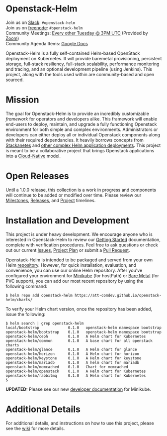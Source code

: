 # Openstack-Helm

Join us on [Slack](http://slack.k8s.io/): `#openstack-helm`<br>
Join us on [freenode](https://freenode.net/): `#openstack-helm`<br>
Community Meetings: [Every other Tuesday @ 3PM UTC](https://calendar.google.com/calendar/embed?src=rnd4tpeoncig91pvs05il4p29o%40group.calendar.google.com&ctz=America/New_York) (Provided by [Zoom](https://zoom.us/j/562328746))<br>
Community Agenda Items: [Google Docs](https://docs.google.com/document/d/1Vm2OnMzjSru3cuvxh4Oa7R_z7staU-7ivGy8foOzDCs/edit#heading=h.bfc0dkav9gk2)

Openstack-Helm is a fully self-contained Helm-based OpenStack deployment on Kubernetes. It will provide baremetal provisioning, persistent storage, full-stack resiliency, full-stack scalability, performance monitoring and tracing, and an optional development pipeline (using Jenkins). This project, along with the tools used within are community-based and open sourced.

# Mission

The goal for Openstack-Helm is to provide an incredibly customizable *framework* for operators and developers alike. This framework will enable end-users to deploy, maintain, and upgrade a fully functioning Openstack environment for both simple and complex environments. Administrators or developers can either deploy all or individual Openstack components along with their required dependancies. It heavily borrows concepts from [Stackanetes](https://github.com/stackanetes/stackanetes) and [other complex Helm application deployments](https://github.com/sapcc/openstack-helm). This project is meant to be a collaborative project that brings Openstack applications into a [Cloud-Native](https://www.cncf.io/about/charter) model.

# Open Releases

Until a 1.0.0 release, this collection is a work in progress and components will continue to be added or modified over time. Please review our [Milestones](https://github.com/att-comdev/openstack-helm/milestones), [Releases](https://github.com/att-comdev/openstack-helm/releases), and [Project](https://github.com/att-comdev/openstack-helm/projects/1) timelines.

# Installation and Development

This project is under heavy development. We encourage anyone who is interested in Openstack-Helm to review our [Getting Started](https://github.com/att-comdev/openstack-helm/blob/master/docs/installation/getting-started.md) documentation, complete with verification procedures. Feel free to ask questions or check out our current [Issues](https://github.com/att-comdev/openstack-helm/issues), [Project Plan](https://github.com/att-comdev/openstack-helm/projects/1) or submit a [Pull Request](https://github.com/att-comdev/openstack-helm/pulls).

Openstack-Helm is intended to be packaged and served from your own Helm [repository](https://github.com/kubernetes/helm/blob/master/docs/chart_repository.md). However, for quick installation, evaluation, and convenience, you can use our online Helm repository. After you've configured your environment for [Minikube](https://github.com/att-comdev/openstack-helm/blob/master/docs/developer/minikube.md) (for hostPath) or [Bare Metal](https://github.com/att-comdev/openstack-helm/blob/master/docs/installation/getting-started.md) (for PVC support), you can add our most recent repository by using the following command:

```
$ helm repo add openstack-helm https://att-comdev.github.io/openstack-helm/charts/
```

To verify your Helm chart version, once the repository has been added, issue the following:

```
$ helm search | grep openstack-helm
local/bootstrap         	0.1.0  	openstack-helm namespace bootstrap
openstack-helm/bootstrap	0.1.0  	openstack-helm namespace bootstrap
openstack-helm/ceph     	0.1.0  	A Helm chart for Kubernetes
openstack-helm/common   	0.1.0  	A base chart for all openstack charts
openstack-helm/glance   	0.1.0  	A Helm chart for glance
openstack-helm/horizon  	0.1.0  	A Helm chart for horizon
openstack-helm/keystone 	0.1.0  	A Helm chart for keystone
openstack-helm/mariadb  	0.1.0  	A helm chart for mariadb
openstack-helm/memcached	0.1.0  	Chart for memcached
openstack-helm/openstack	0.1.0  	A Helm chart for Kubernetes
openstack-helm/rabbitmq 	0.1.0  	A Helm chart for Kubernetes
$
```

**UPDATED:** Please see our new [developer documentation](https://github.com/att-comdev/openstack-helm/blob/master/docs/developer/minikube.md) for Minikube.

# Additional Details

For additional details, and instructions on how to use this project, please see the [wiki](https://github.com/att-comdev/openstack-helm/wiki) for more details.
